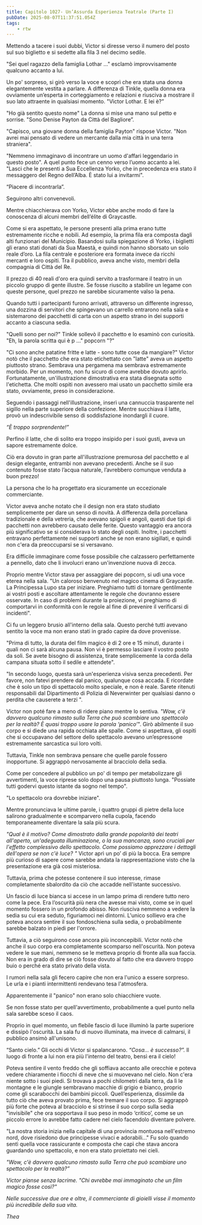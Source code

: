 ```yaml
---
title: Capitolo 1027- Un’Assurda Esperienza Teatrale (Parte I)
pubDate: 2025-08-07T11:37:51.054Z
tags:
    - rtw
---
```







<strong> </strong>


Mettendo a tacere i suoi dubbi, Victor si diresse verso il numero del posto sul suo biglietto e si sedette alla fila 3 nel decimo sedile.






"Sei quel ragazzo della famiglia Lothar ..." esclamò improvvisamente qualcuno accanto a lui.






Un po' sorpreso, si girò verso la voce e scoprì che era stata una donna elegantemente vestita a parlare. A differenza di Tinkle, quella donna era ovviamente un’esperta in corteggiamento e relazioni e riusciva a mostrare il suo lato attraente in qualsiasi momento. "Victor Lothar. E lei è?”






"Ho già sentito questo nome" La donna si mise una mano sul petto e sorrise. "Sono Denise Payton da Città del Bagliore”.






"Capisco, una giovane donna della famiglia Payton" rispose Victor. "Non avrei mai pensato di vedere un mercante dalla mia città in una terra straniera".






"Nemmeno immaginavo di incontrare un uomo d'affari leggendario in questo posto". A quel punto fece un cenno verso l’uomo accanto a lei. "Lasci che le presenti a Sua Eccellenza Yorko, che in precedenza era stato il messaggero del Regno dell’Alba. È stato lui a invitarmi".






“Piacere di incontrarla”.






Seguirono altri convenevoli.






Mentre chiacchierava con Yorko, Victor ebbe anche modo di fare la conoscenza di alcuni membri dell’élite di Graycastle.






Come si era aspettato, le persone presenti alla prima erano tutte estremamente ricche e nobili. Ad esempio, la prima fila era composta dagli alti funzionari del Municipio. Basandosi sulla spiegazione di Yorko, i biglietti gli erano stati donati da Sua Maestà, e quindi non hanno sborsato un solo reale d’oro. La fila centrale e posteriore era formata invece da ricchi mercanti e loro ospiti. Tra il pubblico, aveva anche visto, membri della compagnia di Città del Re.






Il prezzo di 40 reali d'oro era quindi servito a trasformare il teatro in un piccolo gruppo di gente illustre. Se fosse riuscito a stabilire un legame con queste persone, quel prezzo ne sarebbe sicuramente valso la pena.






Quando tutti i partecipanti furono arrivati, attraverso un differente ingresso, una dozzina di servitori che spingevano un carrello entrarono nella sala e sistemarono dei pacchetti di carta con un aspetto strano in dei supporti accanto a ciascuna sedia.






"Quelli sono per noi?" Tinkle sollevò il pacchetto e lo esaminò con curiosità. "Eh, la parola scritta qui è p ..." popcorn "?"






"Ci sono anche patatine fritte e latte - sono tutte cose da mangiare?" Victor notò che il pacchetto che era stato etichettato con "latte" aveva un aspetto piuttosto strano. Sembrava una pergamena ma sembrava estremamente morbido. Per un momento, non fu sicuro di come avrebbe dovuto aprirlo. Fortunatamente, un'illustrazione dimostrativa era stata disegnata sotto l'etichetta. Che molti ospiti non avessero mai usato un pacchetto simile era stato, ovviamente, preso in considerazione.






Seguendo i passaggi nell'illustrazione, inserì una cannuccia trasparente nel sigillo nella parte superiore della confezione. Mentre succhiava il latte, provò un indescrivibile senso di soddisfazione inondargli il cuore.






<em>“È troppo sorprendente!”</em>






Perfino il latte, che di solito era troppo insipido per i suoi gusti, aveva un sapore estremamente dolce.






Ciò era dovuto in gran parte all'illustrazione premurosa del pacchetto e al design elegante, entrambi non avevano precedenti. Anche se il suo contenuto fosse stato l’acqua naturale, l’avrebbero comunque venduta a buon prezzo!






La persona che lo ha progettato era sicuramente un eccezionale commerciante.






Victor aveva anche notato che il design non era stato studiato semplicemente per dare un senso di novità. A differenza della porcellana tradizionale e della vetreria, che avevano spigoli e angoli, questi due tipi di pacchetti non avrebbero causato delle ferite. Questo vantaggio era ancora più significativo se si considerava lo stato degli ospiti. Inoltre, i pacchetti entravano perfettamente nei supporti anche se non erano sigillati, e quindi non c'era da preoccuparsi se si versavano.






Era difficile immaginare come fosse possibile che calzassero perfettamente a pennello, dato che li involucri erano un'invenzione nuova di zecca.






Proprio mentre Victor stava per assaggiare dei popcorn, si udì una voce eterea nella sala. "Un caloroso benvenuto nel magico cinema di Graycastle. La Principessa Lupo sta per iniziare. Preghiamo tutti di tornare gentilmente ai vostri posti e ascoltare attentamente le regole che dovranno essere osservate. In caso di problemi durante la proiezione, vi preghiamo di comportarvi in conformità con le regole al fine di prevenire il verificarsi di incidenti".






Ci fu un leggero brusio all'interno della sala. Questo perché tutti avevano sentito la voce ma non erano stati in grado capire da dove provenisse.






"Prima di tutto, la durata del film magico è di 2 ore e 15 minuti, durante i quali non ci sarà alcuna pausa. Non vi è permesso lasciare il vostro posto da soli. Se avete bisogno di assistenza, tirate semplicemente la corda della campana situata sotto il sedile e attendete".






"In secondo luogo, questa sarà un'esperienza visiva senza precedenti. Per favore, non fatevi prendere dal panico, qualunque cosa accada.  E ricordate che è solo un tipo di spettacolo molto speciale, e non è reale. Sarete ritenuti responsabili dal Dipartimento di Polizia di Neverwinter per qualsiasi danno o perdita che causerete a terzi ".






Victor non poté fare a meno di ridere piano mentre lo sentiva<em>. "Wow, c'è davvero qualcuno rimasto sulla Terra che può scambiare uno spettacolo per la realtà? È quasi troppo usare la parola ‘panico’</em>". Girò abilmente il suo corpo e si diede una rapida occhiata alle spalle. Come si aspettava, gli ospiti che si occupavano del settore dello spettacolo avevano un’espressone estremamente sarcastica sui loro volti.






Tuttavia, Tinkle non sembrava pensare che quelle parole fossero inopportune. Si aggrappò nervosamente al bracciolo della sedia.






Come per concedere al pubblico un po' di tempo per metabolizzare gli avvertimenti, la voce riprese solo dopo una pausa piuttosto lunga. "Possiate tutti godervi questo istante da sogno nel tempo".






"Lo spettacolo ora dovrebbe iniziare".






Mentre pronunciava le ultime parole, i quattro gruppi di pietre della luce salirono gradualmente e scomparvero nella cupola, facendo temporaneamente diventare la sala più scura.






<em>"Qual è il motivo? Come dimostrato dalla grande popolarità dei teatri all'aperto, un'adeguata illuminazione, o la sua mancanza, sono cruciali per l'effetto complessivo dello spettacolo. Come possiamo apprezzare i dettagli dell'opera se non c'è luce? "</em> Victor aprì un po’ di più la bocca. Era sempre più curioso di sapere come sarebbe andata la rappresentazione visto che la presentazione era già così misteriosa.






Tuttavia, prima che potesse contenere il suo interesse, rimase completamente sbalordito da ciò che accadde nell'istante successivo.






Un fascio di luce bianca si accese in un lampo prima di rendere tutto nero come la pece. Era l’oscurità più nera che avesse mai visto, come se in quel momento fossero in un profondo abisso. Non riusciva nemmeno a vedere la sedia su cui era seduto, figuriamoci nei dintorni. L'unico sollievo era che poteva ancora sentire il suo fondoschiena sulla sedia, o probabilmente sarebbe balzato in piedi per l'orrore.






Tuttavia, a ciò seguirono cose ancora più inconcepibili. Victor notò che anche il suo corpo era completamente scomparso nell'oscurità. Non poteva vedere le sue mani, nemmeno se le metteva proprio di fronte alla sua faccia. Non era in grado di dire se ciò fosse dovuto al fatto che era davvero troppo buio o perché era stato privato della vista.






I rumori nella sala gli fecero capire che non era l'unico a essere sorpreso. Le urla e i pianti intermittenti rendevano tesa l'atmosfera.






Apparentemente il "panico" non erano solo chiacchiere vuote.






Se non fosse stato per quell'avvertimento, probabilmente a quel punto nella sala sarebbe sceso il caos.






Proprio in quel momento, un flebile fascio di luce illuminò la parte superiore e dissipò l'oscurità. La sala fu di nuovo illuminata, ma invece di calmarsi, il pubblico ansimò all'unisono.






“Santo cielo.” Gli occhi di Victor si spalancarono. <em>“Cosa… è successo?”.</em> Il luogo di fronte a lui non era più l'interno del teatro, bensì era il cielo!






Poteva sentire il vento freddo che gli soffiava accanto alle orecchie e poteva vedere chiaramente i fiocchi di neve che si muovevano nel cielo. Non c'era niente sotto i suoi piedi. Si trovava a pochi chilometri dalla terra, da lì le montagne e le giungle sembravano macchie di grigio e bianco, proprio come gli scarabocchi dei bambini piccoli. Quell’esperienza, dissimile da tutto ciò che aveva provato prima, fece tremare il suo corpo. Si aggrappò più forte che poteva al bracciolo e si strinse il suo corpo sulla sedia "invisibile" che ora sopportava il suo peso in modo ‘critico’, come se un piccolo errore lo avrebbe fatto cadere nel cielo facendolo diventare polvere.






"La nostra storia inizia nella capitale di una provincia montuosa nell'estremo nord, dove risiedono due principesse vivaci e adorabili..." Fu solo quando sentì quella voce rassicurante e composta che capì che stava ancora guardando uno spettacolo, e non era stato proiettato nei cieli.


<em>"Wow, c'è davvero qualcuno rimasto sulla Terra che può scambiare uno spettacolo per la realtà?”


Victor pianse senza lacrime. <em>"Chi avrebbe mai immaginato che un film magico fosse così?"</em>


Nelle successive due ore e oltre, il commerciante di gioielli visse il momento più incredibile della sua vita.




<em>Thea </em>




                                


                                



